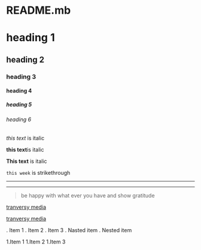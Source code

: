 # README.mb
# heading 1
## heading 2
### heading 3
#### heading 4
##### heading 5
###### heading 6


<!-- italics -->

*this text* is italic

<!-- strong -->


**this text**is italic

__This text__ is italic

<!--Striketthrough -->
``this week`` is strikethrough

<!-- horizontal row -->

---
___
<!--Blockquote -->
> be happy with what ever you have and show gratitude

<!--links -->
[tranversy media](http://www.traversymedia.com)

[tranversy media](http://www.traversymedia.com "tranversy media")

<!-- ul -->
. Item 1
. Item 2
. Item 3
 . Nasted item
 . Nested item

 <!-- ol -->
 1.Item 1
 1.Item 2
 1.Item 3
